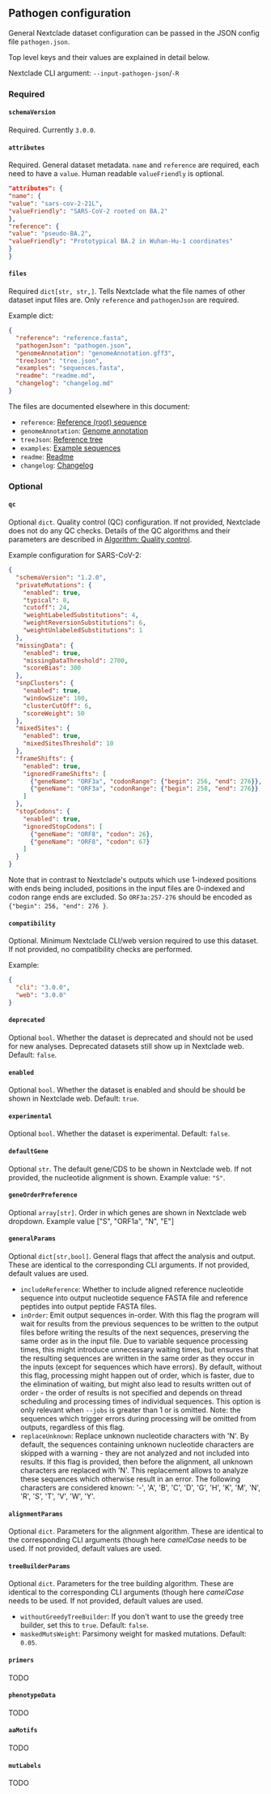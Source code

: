 ## Pathogen configuration

General Nextclade dataset configuration can be passed in the JSON config file `pathogen.json`.

Top level keys and their values are explained in detail below.

Nextclade CLI argument: `--input-pathogen-json`/`-R`

### Required

#### `schemaVersion`

Required. Currently `3.0.0`.

#### `attributes`

Required. General dataset metadata. `name` and `reference` are required, each need to have a `value`. Human readable `valueFriendly` is optional.

```json
"attributes": {
"name": {
"value": "sars-cov-2-21L",
"valueFriendly": "SARS-CoV-2 rooted on BA.2"
},
"reference": {
"value": "pseudo-BA.2",
"valueFriendly": "Prototypical BA.2 in Wuhan-Hu-1 coordinates"
}
}
```

#### `files`

Required `dict[str, str,]`. Tells Nextclade what the file names of other dataset input files are. Only `reference` and `pathogenJson` are required.

Example dict:

```json
{
  "reference": "reference.fasta",
  "pathogenJson": "pathogen.json",
  "genomeAnnotation": "genomeAnnotation.gff3",
  "treeJson": "tree.json",
  "examples": "sequences.fasta",
  "readme": "readme.md",
  "changelog": "changelog.md"
}
```

The files are documented elsewhere in this document:

- `reference`: [Reference (root) sequence](#reference-root-sequence)
- `genomeAnnotation`: [Genome annotation](#genome-annotation)
- `treeJson`: [Reference tree](#reference-tree)
- `examples`: [Example sequences](#example-sequences)
- `readme`: [Readme](#readme)
- `changelog`: [Changelog](#changelog)

### Optional

#### `qc`

Optional `dict`. Quality control (QC) configuration. If not provided, Nextclade does not do any QC checks. Details of the QC algorithms and their parameters are described in [Algorithm: Quality control](algorithm/07-quality-control).

Example configuration for SARS-CoV-2:

```json
{
  "schemaVersion": "1.2.0",
  "privateMutations": {
    "enabled": true,
    "typical": 8,
    "cutoff": 24,
    "weightLabeledSubstitutions": 4,
    "weightReversionSubstitutions": 6,
    "weightUnlabeledSubstitutions": 1
  },
  "missingData": {
    "enabled": true,
    "missingDataThreshold": 2700,
    "scoreBias": 300
  },
  "snpClusters": {
    "enabled": true,
    "windowSize": 100,
    "clusterCutOff": 6,
    "scoreWeight": 50
  },
  "mixedSites": {
    "enabled": true,
    "mixedSitesThreshold": 10
  },
  "frameShifts": {
    "enabled": true,
    "ignoredFrameShifts": [
      {"geneName": "ORF3a", "codonRange": {"begin": 256, "end": 276}},
      {"geneName": "ORF3a", "codonRange": {"begin": 258, "end": 276}}
    ]
  },
  "stopCodons": {
    "enabled": true,
    "ignoredStopCodons": [
      {"geneName": "ORF8", "codon": 26},
      {"geneName": "ORF8", "codon": 67}
    ]
  }
}
```

Note that in contrast to Nextclade's outputs which use 1-indexed positions with ends being included, positions in the input files are 0-indexed and codon range ends are excluded. So `ORF3a:257-276` should be encoded as `{"begin": 256, "end": 276 }`.

#### `compatibility`

Optional. Minimum Nextclade CLI/web version required to use this dataset. If not provided, no compatibility checks are performed.

Example:

```json
{
  "cli": "3.0.0",
  "web": "3.0.0"
}
```

#### `deprecated`

Optional `bool`. Whether the dataset is deprecated and should not be used for new analyses. Deprecated datasets still show up in Nextclade web. Default: `false`.

#### `enabled`

Optional `bool`. Whether the dataset is enabled and should be should be shown in Nextclade web. Default: `true`.

#### `experimental`

Optional `bool`. Whether the dataset is experimental. Default: `false`.

#### `defaultGene`

Optional `str`. The default gene/CDS to be shown in Nextclade web. If not provided, the nucleotide alignment is shown. Example value: `"S"`.

#### `geneOrderPreference`

Optional `array[str]`. Order in which genes are shown in Nextclade web dropdown. Example value ["S", "ORF1a", "N", "E"]

#### `generalParams`

Optional `dict[str,bool]`. General flags that affect the analysis and output. These are identical to the corresponding CLI arguments. If not provided, default values are used.

- `includeReference`: Whether to include aligned reference nucleotide sequence into output nucleotide sequence FASTA file and reference peptides into output peptide FASTA files.
- `inOrder`: Emit output sequences in-order. With this flag the program will wait for results from the previous sequences to be written to the output files before writing the results of the next sequences, preserving the same order as in the input file. Due to variable sequence processing times, this might introduce unnecessary waiting times, but ensures that the resulting sequences are written in the same order as they occur in the inputs (except for sequences which have errors). By default, without this flag, processing might happen out of order, which is faster, due to the elimination of waiting, but might also lead to results written out of order - the order of results is not specified and depends on thread scheduling and processing times of individual sequences. This option is only relevant when `--jobs` is greater than 1 or is omitted. Note: the sequences which trigger errors during processing will be omitted from outputs, regardless of this flag.
- `replaceUnknown`: Replace unknown nucleotide characters with 'N'. By default, the sequences containing unknown nucleotide characters are skipped with a warning - they are not analyzed and not included into results. If this flag is provided, then before the alignment, all unknown characters are replaced with 'N'. This replacement allows to analyze these sequences which otherwise result in an error. The following characters are considered known: '-', 'A', 'B', 'C', 'D', 'G', 'H', 'K', 'M', 'N', 'R', 'S', 'T', 'V', 'W', 'Y'.

#### `alignmentParams`

Optional `dict`. Parameters for the alignment algorithm. These are identical to the corresponding CLI arguments (though here _camelCase_ needs to be used. If not provided, default values are used.

#### `treeBuilderParams`

Optional `dict`. Parameters for the tree building algorithm. These are identical to the corresponding CLI arguments (though here _camelCase_ needs to be used. If not provided, default values are used.

- `withoutGreedyTreeBuilder`: If you don't want to use the greedy tree builder, set this to `true`. Default: `false`.
- `maskedMutsWeight`: Parsimony weight for masked mutations. Default: `0.05`.

#### `primers`

TODO

#### `phenotypeData`

TODO

#### `aaMotifs`

TODO

#### `mutLabels`

TODO
